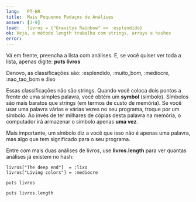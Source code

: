 ```yaml
---
lang:   PT-BR
title:  Mais Pequenos Pedaços de Análises
answer: [3-9]
load:   livros = {"Gravitys Rainbow" => :esplendido}
ok: Veja, o método length trabalha com strings, arrays e hashes
error:
---
```


Vá em frente, preencha a lista com análises. E, se você quiser ver toda a lista, apenas digite: __puts livros__

Denovo, as classificações são: :esplendido, :muito\_bom, :mediocre, :nao\_tao\_bom e :lixo

Essas classificações não são strings. Quando você coloca dois pontos a frente de uma simples palavra, você obtém um __symbol__ (símbolo).
Símbolos são mais baratos que strings (em termos de custo de memória). Se você usar uma palavra várias e várias vezes no seu programa,
troque por um símbolo. Ao invés de ter milhares de cópias desta palavra na memória, o computador irá armazenar o símbolo apenas __uma vez__.

Mais importante, um símbolo diz a você que isso não é apenas uma palavra, mas algo que tem significado para o seu programa.

Entre com mais duas análises de livros, use __livros.length__ para ver quantas análises já existem no hash:

    livros["The deep end"]  = :lixo
    livros["Living colors"] = :mediocre

    puts livros

    puts livros.length
